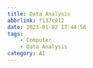 ```yaml
---
title: Data Analysis
abbrlink: f137c912
date: 2023-01-02 17:44:56
tags:
    - Computer
    - Data Analysis
category: AI
---
```

